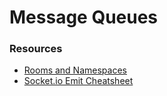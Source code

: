 # Message Queues

### Resources
- [Rooms and Namespaces](https://socket.io/docs/rooms-and-namespaces/)
- [Socket.io Emit Cheatsheet](https://socket.io/docs/emit-cheatsheet/)